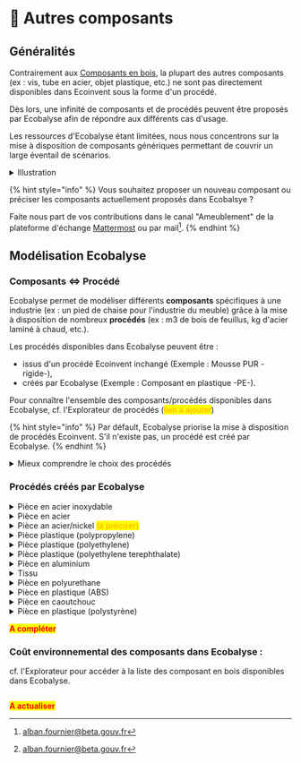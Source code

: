 # 🧱 Autres composants

## Généralités

Contrairement aux [Composants en bois](composants-en-bois.md), la plupart des autres composants (ex : vis, tube en acier, objet plastique, etc.) ne sont pas directement disponibles dans Ecoinvent sous la forme d'un procédé.&#x20;

Dès lors, une infinité de composants et de procédés peuvent être proposés par Ecobalyse afin de répondre aux différents cas d'usage. &#x20;

Les ressources d'Ecobalyse étant limitées, nous nous concentrons sur la mise à disposition de composants génériques permettant de couvrir un large éventail de scénarios. &#x20;

<details>

<summary>Illustration</summary>

De nombreux objets sont constitués de polyethylene (plastique) tels que des sacs de congélation, des jouets pour enfants tels que les LEGO, des tuyaux d'arrosage, de la vaisselle réutilisable, etc.&#x20;

Pour modéliser ces composants constitués de polyethylene, Ecobalyse a créé un composant générique ayant les caractéristiques suivantes :&#x20;

* Nom = Composant plastique (PE) :flag\_fr: / Plastic frame (PE) :flag\_gb:
* Détails =&#x20;
  * Production de 1,06 kg de billes de plastique (PE) \
    (_procédé Ecoinvent = market for polyethylene, high density, granulate, GLO_)\
    \+
  * Thermorformage et Extrusion de 1kg de feuilles de plastique \
    (_procédé Ecoinvent = market for extrusion of plastic sheets and thermoforming, inline, GLO_)

</details>

{% hint style="info" %}
Vous souhaitez proposer un nouveau composant ou préciser les composants actuellement proposés dans Ecobalsye ?&#x20;

Faite nous part de vos contributions dans le canal "Ameublement" de la plateforme d'échange [Mattermost](https://fabrique-numerique.gitbook.io/ecobalyse/communaute) ou par mail[^1].&#x20;
{% endhint %}

## Modélisation Ecobalyse

### Composants <=> Procédé

&#x20;Ecobalyse permet de modéliser différents **composants** spécifiques à une industrie (ex : un pied de chaise pour l'industrie du meuble) grâce à la mise à disposition de nombreux **procédés** (ex : m3 de bois de feuillus, kg d'acier laminé à chaud, etc.).&#x20;

Les procédés disponibles dans Ecobalyse peuvent être : &#x20;

* issus d'un procédé Ecoinvent inchangé (Exemple : Mousse PUR -rigide-),
* créés par Ecobalyse (Exemple : Composant en plastique -PE-).

Pour connaître l'ensemble des composants/procédés disponibles dans Ecobalyse, cf. l'Explorateur de procédés (<mark style="color:orange;">lien à ajouter</mark>)&#x20;

{% hint style="info" %}
Par défault, Ecobalyse priorise la mise à disposition de procédés Ecoinvent. S'il n'existe pas, un procédé est créé par Ecobalyse.
{% endhint %}

<details>

<summary>Mieux comprendre le choix des procédés</summary>

Une infinité de procédés pourraient être disponibles dans Ecobalyse car les pratiques des industries sont variées. Deux principaux paramètres expliquent cette multitude de scénarios :&#x20;

* des **origines** diverses pour un même procédé/composant (ex : produir une pièce métallique en acier en Chine ou en France engendre des impacts environnementaux significativement différents du fait des mix énergétiques nationaux),
* &#x20;des **procédés/techniques** diverses (ex : produit une pièce métallique en acier laminé à chaud, laminé à froid ou extrudé engendre des impacts environnementaux significativement différents du fait d'étapes de production différentes). &#x20;

Dès lors, Ecobalyse se concentre sur la mise à disposition de "procédés génériques" reflétant les principales pratiques constatées sur une industrie donnée.&#x20;

**Vous souhaitez contribuer** sur la création/enrichissement de tels procédés ?   N'hésitez pas à partager vos retours :&#x20;

* sur la plateforme [Mattermost](https://fabrique-numerique.gitbook.io/ecobalyse/communaute),
* directement par mail[^2].&#x20;

</details>

### Procédés créés par Ecobalyse

<details>

<summary>Pièce en acier inoxydable</summary>

Procédé créé à partir de 2 procédés Ecoinvent : &#x20;

* Matière transformée\
  Procédé Ecoinvent : _steel production, chromium steel 18/8, hot rolled, RER_\
  Unité : kg\
  Quantité : 1,3 kg\
  Pertes : non applicable
* Etape de transformation\
  Procédé Ecoinvent : _metal working, average for chromium steel product manufacturing, RER_\
  Unité : kg\
  Quantité : 1kg\
  Pertes : 23%

</details>

<details>

<summary>Pièce en acier</summary>

Procédé créé à partir de 2 procédés Ecoinvent : &#x20;

* Matière transformée : \
  Procédé Ecoinvent : Steel production, converter, unalloyed, RER \
  Unité : kg\
  Quantité : 1,3 kg\
  Pertes : non applicable
* Etape de transformation additionnelle\
  Procédé Ecoinvent : Metal working, average for steel product manufacturing, RER\
  Unité : kg\
  Quantité : 1kg\
  Pertes : 23%

</details>

<details>

<summary>Pièce an acier/nickel <mark style="color:orange;">(à préciser)</mark></summary>

Procédé créé à partir de 2 procédés Ecoinvent : &#x20;

* Matière transformée \
  Procédé Ecoinvent => Iron-nickel-chromium alloy production, RER\
  Unité : kg\
  Quantité : <mark style="color:orange;">1kg</mark>\
  Pertes : non applicable
* Etape de transformation additionnelle\
  Procédé Ecoinvent => Metal working, average for metal product manufacturing, RER\
  Unité : kg\
  Quantité : 1 kg\
  Pertes : <mark style="color:orange;">à préciser</mark>

</details>

<details>

<summary>Pièce plastique (polypropylene)</summary>

Procédé créé à partir de 2 procédés Ecoinvent : &#x20;

* Matière transformée\
  Procédé Ecoinvent : P_olypropylene production, granulate, RER_\
  Unité : kg\
  Quantité : 1,01\
  Pertes : non applicable
* Etape de transformation additionnelle\
  Procédé Ecoinvent :  I_njection moulding,_ RER\
  Unité : kg\
  Quantité : 1kg\
  Pertes : 1%

</details>

<details>

<summary>Pièce plastique (polyethylene)</summary>

Procédé créé à partir de 2 procédés Ecoinvent : &#x20;

* Matière transformée\
  Procédé Ecoinvent : Polyethylene production, high density, granulate_, RER_\
  Unité : kg\
  Quantité : 1,01\
  Pertes : non applicable
* Etape de transformation additionnelle\
  Procédé Ecoinvent :  _Injection moulding,_ RER\
  Unité : kg\
  Quantité : 1kg\
  Pertes : 1%

</details>

<details>

<summary>Pièce plastique (polyethylene terephthalate)</summary>

Procédé créé à partir de 2 procédés Ecoinvent : &#x20;

* Matière transformée\
  Procédé Ecoinvent : _Polyethylene terephthalate production, granulate, amorphous, RER_\
  Unité : kg\
  Quantité : 1,01\
  Pertes : non applicable
* Etape de transformation additionnelle\
  Procédé Ecoinvent :  _Injection moulding,_ RER\
  Unité : kg\
  Quantité : 1kg\
  Pertes : 1%

</details>

<details>

<summary>Pièce en aluminium</summary>

Procédé créé à partir de 2 procédés Ecoinvent : &#x20;

* Matière transformée\
  Procédé Ecoinvent : Aluminium production, primary, ingot**,** IAIA Area, EU27 & EFTA\
  Unité : kg\
  Quantité : 1,3\
  Pertes : non applicable
* Etape de transformation additionnelle\
  Procédé Ecoinvent : Metal working, average for aluminium product manufacturing, RER\
  Unité : kg\
  Quantité : 1kg\
  Pertes : 23%

</details>

<details>

<summary>Tissu</summary>

A compléter

</details>

<details>

<summary>Pièce en polyurethane</summary>

Procédé créé à partir de 2 procédés Ecoinvent : &#x20;

* Matière transformée\
  Procédé Ecoinvent : P_olyurethane production, flexible foam, MDI-based, RER_\
  Unité : kg\
  Quantité : 1,02\
  Pertes : non applicable

<!---->

* Etape de transformation additionnelle\
  Procédé Ecoinvent : _Extrusion, plastic pipes, RER_\
  Unité : kg\
  Quantité : 1kg\
  Pertes : 2%

</details>

<details>

<summary>Pièce en plastique (ABS) </summary>

Procédé créé à partir de 2 procédés Ecoinvent : &#x20;

* Matière transformé\
  Procédé Ecoinvent : A_crylonitrile-butadiene-styrene copolymer production, RER_\
  _Unité : kg_\
  _Quantité : 1,01_\
  _Pertes : non applicable_
* Etape de transformation additionnelle\
  Procédé Ecoinvent :  _Injection moulding,_ RER\
  Unité : kg\
  Quantité : 1kg\
  Pertes : 1%

</details>

<details>

<summary>Pièce en caoutchouc</summary>

Procédé créé à partir de 2 procédés Ecoinvent : &#x20;

* Matière transformée => 1 kg de matière plastique \
  Procédé Ecoinvent => _Synthetic rubber production, RER_\
  Quantité => 1kg
* Etape de transformation additionnelle => thermoformage\
  Procédé Ecoinvent => I_njection moulding, RER_\
  Quantité => 1kg

</details>

<details>

<summary>Pièce en plastique (polystyrène)</summary>

Procédé créé à partir de 2 procédés Ecoinvent : &#x20;

* Matière transformé\
  Procédé Ecoinvent : Polystyrene production, expandable_, RER_\
  _Unité : kg_\
  _Quantité : 1,01_\
  _Pertes : non applicable_
* Etape de transformation additionnelle\
  Procédé Ecoinvent :  _Injection moulding,_ RER\
  Unité : kg\
  Quantité : 1kg\
  Pertes : 1%

</details>

<mark style="color:red;">**A compléter**</mark>

### Coût environnemental des composants dans Ecobalyse :&#x20;

cf. l'Explorateur pour accéder à la liste des composant en bois disponibles dans Ecobalyse.&#x20;



<figure><img src="../../../.gitbook/assets/Coût environnemental (uPts _ kg) (1).png" alt=""><figcaption></figcaption></figure>

<mark style="color:red;">**A actualiser**</mark>

[^1]: alban.fournier@beta.gouv.fr

[^2]: alban.fournier@beta.gouv.fr
